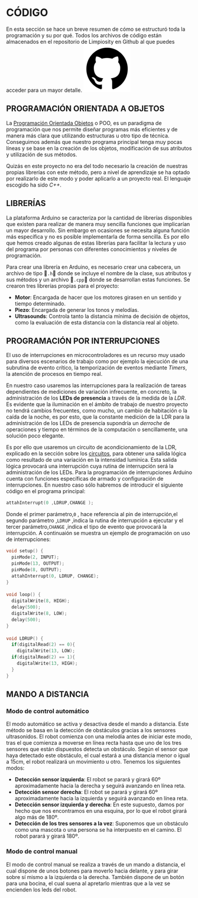 # CÓDIGO
En esta sección se hace un breve resumen de cómo se estructuró toda la programación y su por qué. Todos los archivos de código están almacenados en el repositorio de Limpiosity en Github al que puedes acceder para un mayor detalle.
[![github](../images/code/github.png)](https://github.com/pouyio/limpiosity)

## PROGRAMACIÓN ORIENTADA A OBJETOS
La [Programación Orientada Objetos](https://es.wikipedia.org/wiki/Programación_orientada_a_objetos) o POO, es un paradigma de programación que nos permite diseñar programas más eficientes y de manera más clara que utilizando estructuras u otro tipo de técnica. Conseguimos además que nuestro programa principal tenga muy pocas líneas y se base en la creación de los objetos, modificación de sus atributos y utilización de sus métodos.

Quizás en este proyecto no era del todo necesario la creación de nuestras propias librerías con este método, pero a nivel de aprendizaje se ha optado por realizarlo de este modo y poder aplicarlo a un proyecto real. El lenguaje escogido ha sido *C++*.

## LIBRERÍAS
La plataforma Arduino se caracteriza por la cantidad de librerías disponibles que existen para realizar de manera muy sencilla funciones que implicarían un mayor desarrollo. Sin embargo en ocasiones se necesita alguna función más específica y no es posible implementarla de forma sencilla. Es por ello que hemos creado algunas de estas librerías para facilitar la lectura y uso del programa por personas con diferentes conocimientos y niveles de programación.

Para crear una librería en Arduino, es necesario crear una cabecera, un archivo de tipo `.h` donde se incluye el nombre de la clase, sus atributos y sus métodos y un archivo `.cpp` donde se desarrollan estas funciones. Se crearon tres librerías propias para el proyecto:
+ **Motor**: Encargada de hacer que los motores girasen en un sentido y tiempo determinado.
+ **Piezo**: Encargada de generar los tonos y melodías.
+ **Ultrasounds**: Controla tanto la distancia mínima de decisión de objetos, como la evaluación de esta distancia con la distancia real al objeto.

##  PROGRAMACIÓN POR INTERRUPCIONES
El uso de interrupciones en microcontroladores es un recurso muy usado para diversos escenarios de trabajo como por ejemplo la ejecución de una subrutina de evento crítico, la temporización de eventos mediante *Timers*, la atención de procesos en tiempo real.

En nuestro caso usaremos las interrupciones para la realización de tareas dependientes de mediciones de variación infrecuente, en concreto, la administración de los **LEDs de presencia** a través de la medida de la *LDR*. Es evidente que la iluminación en el ámbito de trabajo de nuestro proyecto no tendrá cambios frecuentes, como mucho, un cambio de habitación o la caída de la noche, es por esto, que la constante medición de la LDR para la administración de los LEDs de presencia supondría un *derroche* de operaciones y tiempo en términos de la computación o sencillamente, una solución poco elegante.

Es por ello que usaremos un circuito de acondicionamiento de la LDR, explicado en la sección sobre los [circuitos](./circuits.html), para obtener una salida lógica como resultado de una variación en la intensidad lumínica. Esta salida lógica provocará una interrupción cuya rutina de interrupción será la administración de los LEDs. Para la programación de interrupciones Arduino cuenta con funciones específicas de armado y configuración de interrupciones. En nuestro caso sólo habremos de introducir el siguiente código en el programa principal:
```C++
attahInterrupt(0 ,LDRUP,CHANGE );
```
Donde el primer parámetro,`0` , hace referencia al pin de interrupción,el segundo parámetro ,`LDRUP` ,indica la rutina de interrupción a ejecutar y el tercer parámetro,`CHANGE` ,indica el tipo de evento que provocará la interrupción. A continuaión se muestra un ejemplo de programación on uso de interrupciones:

```c
void setup() {
  pinMode(2, INPUT);
  pinMode(13, OUTPUT);
  pinMode(8, OUTPUT);
  attahInterrupt(0, LDRUP, CHANGE);
}

void loop() {
  digitalWrite(8, HIGH);
  delay(500);
  digitalWrite(8, LOW);
  delay(500);
}

void LDRUP() {
  if(digitalRead(2) == 0){
    digitalWrite(13, LOW);
  if(digitalRead(2) == 1){
    digitalWrite(13, HIGH);
  }
}
```

## MANDO A DISTANCIA
### Modo de control automático
El modo automático se activa y desactiva desde el mando a distancia. Este método se basa en la detección de obstáculos gracias a los sensores ultrasonidos. El robot comienza con una melodía antes de iniciar este modo, tras el que comienza a moverse en línea recta hasta que uno de los tres sensores que están dispuestos detecta un obstáculo. Según el sensor que haya detectado este obstáculo, el cual estará a una distancia menor o igual a 15cm, el robot realizará un movimiento u otro. Tenemos los siguientes modos:
+ **Detección sensor izquierda**: El robot se parará y girará 60º aproximadamente hacia la derecha y seguirá avanzando en línea reta.
+ **Detección sensor derecha**: El robot se parará y girará 60º aproximadamente hacia la izquierda y seguirá avanzando en línea reta.
+ **Detección sensor izquierda y derecha**: En este supuesto, damos por hecho que nos encontramos en una esquina, por lo que el robot girará algo más de 180º.
+ **Detección de los tres sensores a la vez**: Suponemos que un obstáculo como una mascota o una persona se ha interpuesto en el camino. El robot parará y girará 180º.

### Modo de control manual
El modo de control manual se realiza a través de un mando a distancia, el cual dispone de unos botones para moverlo hacia delante, y para girar sobre sí mismo a la izquierda o la derecha. También dispone de un botón para una bocina, el cual suena al apretarlo mientras que a la vez se encienden los leds del robot.
